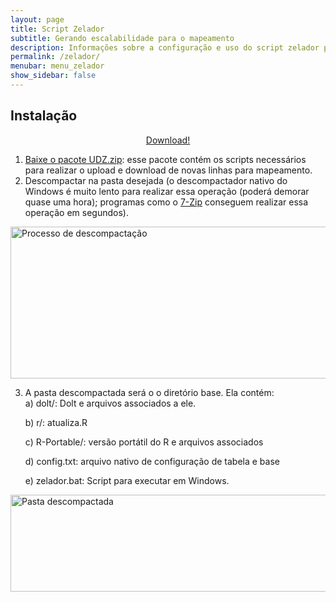```yaml
---
layout: page
title: Script Zelador
subtitle: Gerando escalabilidade para o mapeamento
description: Informações sobre a configuração e uso do script zelador para mapeamento do SIGTAP para OMOP
permalink: /zelador/
menubar: menu_zelador
show_sidebar: false
---
```


## Instalação

<p style="text-align:center">
	<a class="button is-success is-large is-fullwidth is-rounded" href="https://www.dropbox.com/s/xsi74obwjl52gpz/zelador_0913.zip?dl=1" role="button">Download!</a>
</p>


1. [Baixe o pacote UDZ.zip][1]: esse pacote contém os scripts necessários para realizar o upload e download de novas linhas para mapeamento.
2. Descompactar na pasta desejada (o descompactador nativo do Windows é muito lento para realizar essa operação (poderá demorar quase uma hora); programas como o [7-Zip][2] conseguem realizar essa operação em segundos).

<img src="https://ohdsi-brasil.github.io/SIGTAP2OMOP/img/7-zip.png" alt="Processo de descompactação" class="center" style="height: 243px; width:956px;"/>

3. A pasta descompactada será o o diretório base. Ela contém:   
    a) dolt/: Dolt e arquivos associados a ele.
    
    b) r/: atualiza.R
    
    c) R-Portable/: versão portátil do R e arquivos associados
    
    d) config.txt: arquivo nativo de configuração de tabela e base
    
    e) zelador.bat: Script para executar em Windows.  

<img src="https://ohdsi-brasil.github.io/SIGTAP2OMOP/img/arquivos.png" alt="Pasta descompactada" class="center" style="height: 155px; width:624px;"/>

[1]:https://www.dropbox.com/s/xsi74obwjl52gpz/zelador_0913.zip?dl=1
[2]:https://www.7-zip.org/download.html

